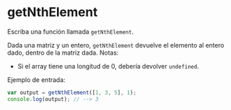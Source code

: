 # getNthElement


Escriba una función llamada `getNthElement`.

Dada una matriz y un entero, `getNthElement` devuelve el elemento al entero dado, dentro de la matriz dada.
Notas:
* Si el array tiene una longitud de 0, debería devolver `undefined`.

Ejemplo de entrada:

```js
var output = getNthElement([1, 3, 5], 1);
console.log(output); // --> 3
```
